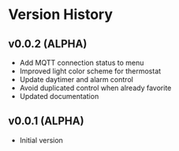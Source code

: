 # Version History

## v0.0.2 (ALPHA)

 * Add MQTT connection status to menu
 * Improved light color scheme for thermostat
 * Update daytimer and alarm control
 * Avoid duplicated control when already favorite
 * Updated documentation

## v0.0.1 (ALPHA)

 * Initial version
